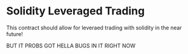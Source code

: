 # Solidity Leveraged Trading

This contract should allow for leveraed trading with solidity in the near future!

BUT IT PROBS GOT HELLA BUGS IN IT RIGHT NOW
